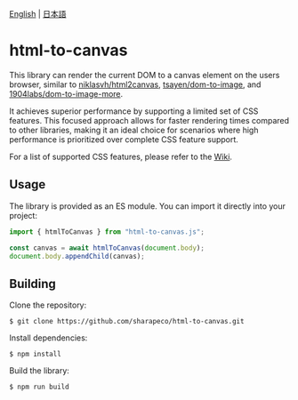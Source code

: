 [English](README.md) | [日本語](README.ja.md)

# html-to-canvas

This library can render the current DOM to a canvas element on the users browser, similar to [niklasvh/html2canvas](https://github.com/niklasvh/html2canvas), [tsayen/dom-to-image](https://github.com/tsayen/dom-to-image), and [1904labs/dom-to-image-more](https://github.com/1904labs/dom-to-image-more).

It achieves superior performance by supporting a limited set of CSS features. This focused approach allows for faster rendering times compared to other libraries, making it an ideal choice for scenarios where high performance is prioritized over complete CSS feature support.

For a list of supported CSS features, please refer to the [Wiki](https://github.com/sharapeco/html-to-canvas/wiki/Supported-CSS).

## Usage

The library is provided as an ES module. You can import it directly into your project:

```js
import { htmlToCanvas } from "html-to-canvas.js";

const canvas = await htmlToCanvas(document.body);
document.body.appendChild(canvas);
```

## Building

Clone the repository:

```shell-session
$ git clone https://github.com/sharapeco/html-to-canvas.git
```

Install dependencies:

```shell-session
$ npm install
```

Build the library:

```shell-session
$ npm run build
```
